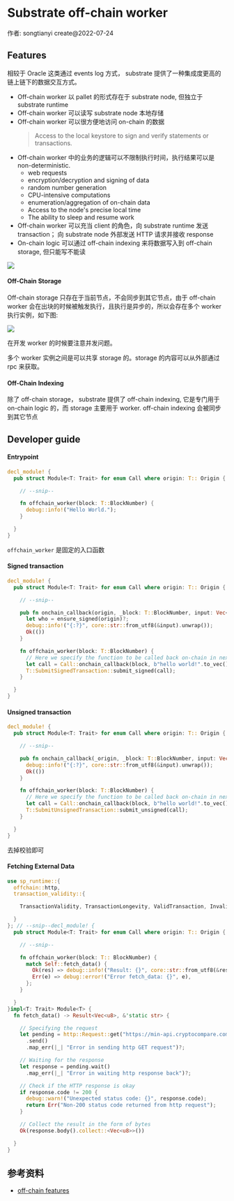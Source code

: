 # Substrate off-chain worker

作者: songtianyi create@2022-07-24

## Features

相较于 Oracle 这类通过 events log 方式， substrate 提供了一种集成度更高的链上链下的数据交互方式。

* Off-chain worker 以 pallet 的形式存在于 substrate node, 但独立于 substrate runtime
* Off-chain worker 可以读写 substrate node 本地存储
* Off-chain worker 可以很方便地访问 on-chain 的数据
  > Access to the local keystore to sign and verify statements or transactions.
* Off-chain worker 中的业务的逻辑可以不限制执行时间，执行结果可以是 non-deterministic.
  + web requests
  + encryption/decryption and signing of data
  + random number generation
  + CPU-intensive computations
  + enumeration/aggregation of on-chain data
  + Access to the node's precise local time
  + The ability to sleep and resume work
* Off-chain worker 可以充当 client 的角色，向 substrate runtime 发送 transaction； 向 substrate node 外部发送 HTTP 请求并接收 response
* On-chain logic 可以通过 off-chain indexing 来将数据写入到 off-chain storage, 但只能写不能读

<img src="https://songtianyi-blog.oss-cn-shenzhen.aliyuncs.com/substrate-offchain-worker-arch.jpg">

#### Off-Chain Storage

Off-chain storage 只存在于当前节点，不会同步到其它节点，由于 off-chain worker 会在出块的时候被触发执行，且执行是异步的，所以会存在多个 worker 执行实例，如下图:

<img src="https://songtianyi-blog.oss-cn-shenzhen.aliyuncs.com/worker-entry.jpg">

在开发 worker 的时候要注意并发问题。

多个 worker 实例之间是可以共享 storage 的。storage 的内容可以从外部通过 rpc 来获取。

#### Off-Chain Indexing

除了 off-chain storage， substrate 提供了 off-chain indexing, 它是专门用于 on-chain logic 的，而 storage 主要用于 worker. off-chain indexing 会被同步到其它节点

## Developer guide

#### Entrypoint

```rust
decl_module! {
  pub struct Module<T: Trait> for enum Call where origin: T:: Origin {

    // --snip--

    fn offchain_worker(block: T::BlockNumber) {
      debug::info!("Hello World.");
    }

  }
}
```

`offchain_worker` 是固定的入口函数

#### Signed transaction

```rust
decl_module! {
  pub struct Module<T: Trait> for enum Call where origin: T:: Origin {

    // --snip--

    pub fn onchain_callback(origin, _block: T::BlockNumber, input: Vec<u8>) -> dispatch::Result {
      let who = ensure_signed(origin)?;
      debug::info!("{:?}", core::str::from_utf8(&input).unwrap());
      Ok(())
    }

    fn offchain_worker(block: T::BlockNumber) {
      // Here we specify the function to be called back on-chain in next block import.
      let call = Call::onchain_callback(block, b"hello world!".to_vec());
      T::SubmitSignedTransaction::submit_signed(call);
    }

  }
}
```

#### Unsigned transaction

```rust
decl_module! {
  pub struct Module<T: Trait> for enum Call where origin: T:: Origin {

    // --snip--

    pub fn onchain_callback(_origin, _block: T::BlockNumber, input: Vec<u8>) -> dispatch::Result {
      debug::info!("{:?}", core::str::from_utf8(&input).unwrap());
      Ok(())
    }

    fn offchain_worker(block: T::BlockNumber) {
      // Here we specify the function to be called back on-chain in next block import.
      let call = Call::onchain_callback(block, b"hello world!".to_vec());
      T::SubmitUnsignedTransaction::submit_unsigned(call);
    }

  }
}
```

去掉校验即可

#### Fetching External Data

```rust
use sp_runtime::{
  offchain::http,
  transaction_validity::{

    TransactionValidity, TransactionLongevity, ValidTransaction, InvalidTransaction

  }
}; // --snip--decl_module! {
  pub struct Module<T: Trait> for enum Call where origin: T:: Origin {

    // --snip--

    fn offchain_worker(block: T:: BlockNumber) {
      match Self::fetch_data() {
        Ok(res) => debug::info!("Result: {}", core::str::from_utf8(&res).unwrap()),
        Err(e) => debug::error!("Error fetch_data: {}", e),
      };
    }

  }
}impl<T: Trait> Module<T> {
  fn fetch_data() -> Result<Vec<u8>, &'static str> {

    // Specifying the request
    let pending = http::Request::get("https://min-api.cryptocompare.com/data/price?fsym=BTC&tsyms=USD")
      .send()
      .map_err(|_| "Error in sending http GET request")?;

    // Waiting for the response
    let response = pending.wait()
      .map_err(|_| "Error in waiting http response back")?;

    // Check if the HTTP response is okay
    if response.code != 200 {
      debug::warn!("Unexpected status code: {}", response.code);
      return Err("Non-200 status code returned from http request");
    }

    // Collect the result in the form of bytes
    Ok(response.body().collect::<Vec<u8>>())

  }
}
```

## 参考资料

* [off-chain features](https://core.tetcoin.org/docs/en/knowledgebase/learn-substrate/off-chain-features)
